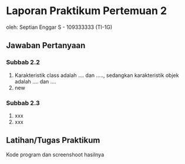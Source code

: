 # Laporan Praktikum Pertemuan 2

oleh: Septian Enggar S - 109333333 (TI-1G)

## Jawaban Pertanyaan

### Subbab 2.2

1. Karakteristik class adalah .... dan ....., sedangkan karakteristik objek adalah .... dan ....
2. new

### Subbab 2.3

1. xxx
2. xxx

## Latihan/Tugas Praktikum

Kode program dan screenshoot hasilnya
